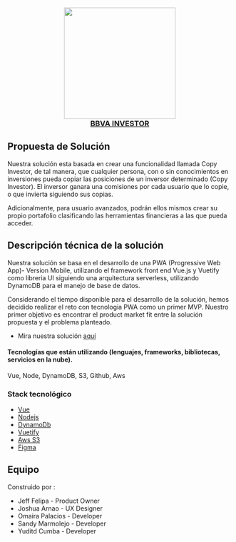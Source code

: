 <div align="center">
  <h3>
    <a href="http://copy-investor.s3-website-sa-east-1.amazonaws.com/" target="_blank" >
  <div align="center">
    <img width="250px" src="https://www.bbva.pe/content/dam/public-web/global/images/logos/logo_bbva_azul.svg">
  </div>
  <a href="http://copy-investor.s3-website-sa-east-1.amazonaws.com/" target="_blank" >
  BBVA INVESTOR
  </a>
  </h3>
</div>

## Propuesta de Solución

Nuestra solución esta basada en crear una funcionalidad llamada Copy Investor, de tal manera, que cualquier persona, con o sin conocimientos en inversiones pueda copiar las posiciones de un inversor determinado (Copy Investor). El inversor ganara una comisiones por cada usuario que lo copie, o que invierta siguiendo sus copias.

Adicionalmente, para usuario avanzados, podrán ellos mismos crear su propio portafolio clasificando las herramientas financieras a las que pueda acceder.

## Descripción técnica de la solución
Nuestra solución se basa en el desarrollo de una PWA (Progressive Web App)- Version Mobile, utilizando el framework front end Vue.js y Vuetify como libreria UI siguiendo una arquitectura serverless, utilizando DynamoDB para el manejo de base de datos.

Considerando el tiempo disponible para el desarrollo de la solución, hemos decidido realizar el reto con tecnologia PWA como un primer MVP. Nuestro primer objetivo es encontrar el product market fit entre la solución propuesta y el problema planteado.

- Mira nuestra solución [aquí](http://copy-investor.s3-website-sa-east-1.amazonaws.com/)
#### Tecnologías que están utilizando (lenguajes, frameworks, bibliotecas, servicios en la nube).

Vue, Node, DynamoDB, S3, Github, Aws

### Stack tecnológico

- [Vue](https://vuejs.org/)
- [Nodejs](https://nodejs.org)
- [DynamoDb](https://aws.amazon.com/es/)
- [Vuetify](https://vuetifyjs.com/en/)
- [Aws S3](https://aws.amazon.com/es/)
- [Figma](https://www.figma.com/proto/SPjQ5QJDo1QdrGGtWTVr6m/Proyecto-Hackathon-BBVA?page-id=0%3A1&node-id=10%3A229&viewport=241%2C48%2C1&scaling=scale-down&starting-point-node-id=10%3A229
)
## Equipo

Construido por :

- Jeff Felipa - Product Owner
- Joshua Arnao - UX Designer
- Omaira Palacios - Developer
- Sandy Marmolejo - Developer
- Yuditd Cumba - Developer

